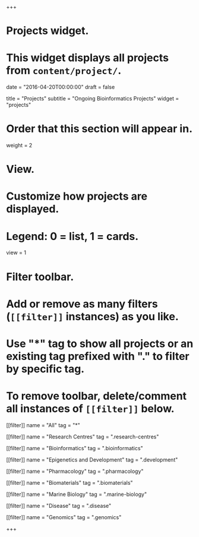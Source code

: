 +++
# Projects widget.
# This widget displays all projects from `content/project/`.

date = "2016-04-20T00:00:00"
draft = false

title = "Projects"
subtitle = "Ongoing Bioinformatics Projects"
widget = "projects"

# Order that this section will appear in.
weight = 2

# View.
# Customize how projects are displayed.
# Legend: 0 = list, 1 = cards.
view = 1

# Filter toolbar.
# Add or remove as many filters (`[[filter]]` instances) as you like.
# Use "*" tag to show all projects or an existing tag prefixed with "." to filter by specific tag.
# To remove toolbar, delete/comment all instances of `[[filter]]` below.
[[filter]]
  name = "All"
  tag = "*"
  
[[filter]]
  name = "Research Centres"
  tag = ".research-centres"
  
[[filter]]
  name = "Bioinformatics"
  tag = ".bioinformatics"  
  
[[filter]]
  name = "Epigenetics and Development"
  tag = ".development"
  
[[filter]]
  name = "Pharmacology"
  tag = ".pharmacology"  
  
[[filter]]
  name = "Biomaterials"
  tag = ".biomaterials"   
  
[[filter]]
  name = "Marine Biology"
  tag = ".marine-biology"

[[filter]]
  name = "Disease"
  tag = ".disease"
  
[[filter]]
  name = "Genomics"
  tag = ".genomics"
  
+++

